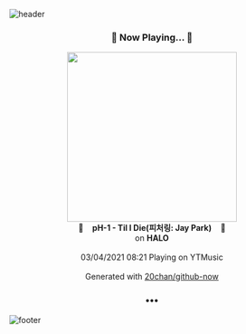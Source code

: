 ![header](https://capsule-render.vercel.app/api?type=wave&height=170&section=header&text=Hi.%20I'm%20SHIFT&fontColor=090707&fontAlignX=45&fontAlignY=65&fontSize=100)

<h3 align="center">🎵 Now Playing... 🎵</h3>
<p align="center">
  <a href="https://music.youtube.com/watch?v=r4vB3ogUwe0">
    <img width="300" src="https://lh3.googleusercontent.com/BgMclE08LXfen_18jeJBIKNrDbC9f-5tsZ1Px_h0XWxaZFze4NpfMhlEvJi-hDO-etPUZJLWZ5hiNJxt">
  </a>
  <br>
  🎵&nbsp&nbsp&nbsp <b>pH-1 - Til I Die(피처링: Jay Park)</b> &nbsp&nbsp&nbsp🎵
  <br>
  on <b>HALO</b>
  
  <br />
  <br />
  03/04/2021 08:21 Playing on YTMusic
  <br />
  <br />
  Generated with <a href="https://github.com/20chan/github-now">20chan/github-now</a>
</p>

<h3 align="center">•••</h3>

![footer](https://capsule-render.vercel.app/api?type=wave&height=150&section=footer)
